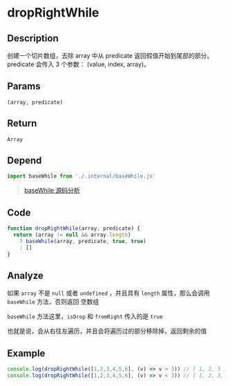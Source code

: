 # dropRightWhile

## Description
创建一个切片数组，去除 array 中从 predicate 返回假值开始到尾部的部分。predicate 会传入 3 个参数： (value, index, array)。
## Params
`(array, predicate)`
## Return
`Array`
## Depend
```js
import baseWhile from './.internal/baseWhile.js'
```
> [baseWhile 源码分析](../internal/baseWhile.md)
> 

## Code
```js
function dropRightWhile(array, predicate) {
  return (array != null && array.length)
    ? baseWhile(array, predicate, true, true)
    : []
}
```
## Analyze
如果 `array` 不是 `null` 或者 `undefined` ，并且具有 `length` 属性，那么会调用 `baseWhile` 方法，否则返回 空数组

`baseWhile` 方法这里，`isDrop` 和 `fromRight` 传入的是 `true`

也就是说，会从右往左遍历，并且会将遍历过的部分移除掉，返回剩余的值

## Example
```js
console.log(dropRightWhile([1,2,3,4,5,6], (v) => v > 3)) // [ 1, 2, 3 ]
console.log(dropRightWhile([1,2,3,4,5,6], (v) => v < 3)) // [ 1, 2, 3, 4, 5, 6 ]
```
